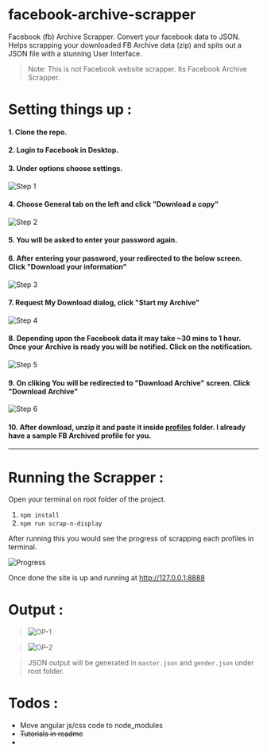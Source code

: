 # facebook-archive-scrapper
Facebook (fb) Archive Scrapper. Convert your facebook data to JSON. Helps scrapping your downloaded FB Archive data (zip) and spits out a JSON file with a stunning User Interface.

> Note: This is not Facebook website scrapper. Its Facebook Archive Scrapper. 

# Setting things up :
#### 1. Clone the repo.
#### 2. Login to Facebook in Desktop.
#### 3. Under options choose settings.

![Step 1](https://raw.githubusercontent.com/yashhy/facebook-archive-scrapper/master/img/tuts/1.png "Go To Settings")

#### 4. Choose General tab on the left and click "Download a copy"

![Step 2](https://raw.githubusercontent.com/yashhy/facebook-archive-scrapper/master/img/tuts/2.png "General Tab > Download a copy")

#### 5. You will be asked to enter your password again.
#### 6. After entering your password, your redirected to the below screen. Click "Download your information"

![Step 3](https://raw.githubusercontent.com/yashhy/facebook-archive-scrapper/master/img/tuts/3.png "Download your information")

#### 7. Request My Download dialog, click "Start my Archive"

![Step 4](https://raw.githubusercontent.com/yashhy/facebook-archive-scrapper/master/img/tuts/4.png "Start my Archive")

#### 8. Depending upon the Facebook data it may take ~30 mins to 1 hour. Once your Archive is ready you will be notified. Click on the notification.

![Step 5](https://raw.githubusercontent.com/yashhy/facebook-archive-scrapper/master/img/tuts/5.png "Notification")

#### 9. On cliking You will be redirected to "Download Archive" screen. Click "Download Archive"

![Step 6](https://raw.githubusercontent.com/yashhy/facebook-archive-scrapper/master/img/tuts/6.png "Download Archive")

#### 10. After download, unzip it and paste it inside [profiles](https://github.com/yashhy/facebook-archive-scrapper/tree/master/profiles) folder. I already have a sample FB Archived profile for you. 

***

# Running the Scrapper :

Open your terminal on root folder of the project.

1. `npm install`
2. `npm run scrap-n-display`

After running this you would see the progress of scrapping each profiles in terminal. 

![Progress](https://raw.githubusercontent.com/yashhy/facebook-archive-scrapper/master/img/tuts/progress.png "Progress")

Once done the site is up and running at http://127.0.0.1:8888

# Output :

> ![OP-1](https://raw.githubusercontent.com/yashhy/facebook-archive-scrapper/master/img/tuts/op-1.png "Output 1")

> ![OP-2](https://raw.githubusercontent.com/yashhy/facebook-archive-scrapper/master/img/tuts/op-2.png "Output 2")

> JSON output will be generated in `master.json` and `gender.json` under root folder.

# Todos :
 * Move angular js/css code to node_modules
 * ~~Tutorials in readme~~
 * 